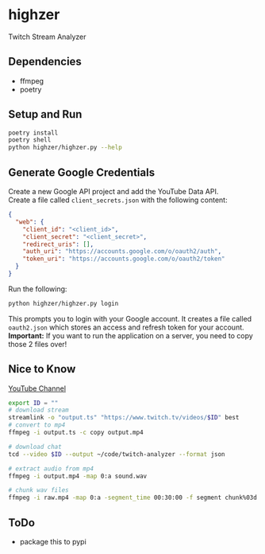 # highzer

Twitch Stream Analyzer

## Dependencies

- ffmpeg
- poetry

## Setup and Run

```bash
poetry install
poetry shell
python highzer/highzer.py --help
```

## Generate Google Credentials

Create a new Google API project and add the YouTube Data API.  
Create a file called `client_secrets.json` with the following content:
```json
{
  "web": {
    "client_id": "<client_id>",
    "client_secret": "<client_secret>",
    "redirect_uris": [],
    "auth_uri": "https://accounts.google.com/o/oauth2/auth",
    "token_uri": "https://accounts.google.com/o/oauth2/token"
  }
}
```

Run the following:
```bash
python highzer/highzer.py login
```
This prompts you to login with your Google account. It creates a file called `oauth2.json` which stores an access and refresh token for your account.  
**Important:** If you want to run the application on a server, you need to copy those 2 files over!

## Nice to Know

[YouTube Channel](https://www.youtube.com/channel/UC0M8qvpFLG_QoimeBih_6nA)

```bash
export ID = ""
# download stream
streamlink -o "output.ts" "https://www.twitch.tv/videos/$ID" best
# convert to mp4
ffmpeg -i output.ts -c copy output.mp4

# download chat
tcd --video $ID --output ~/code/twitch-analyzer --format json

# extract audio from mp4
ffmpeg -i output.mp4 -map 0:a sound.wav

# chunk wav files
ffmpeg -i raw.mp4 -map 0:a -segment_time 00:30:00 -f segment chunk%03d.wav
```

## ToDo

- package this to pypi
